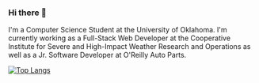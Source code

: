 ### Hi there 👋
I'm a Computer Science Student at the University of Oklahoma. I'm currently working as a Full-Stack Web Developer at the Cooperative Institute for Severe and High-Impact Weather Research and Operations as well as a Jr. Software Developer at O'Reilly Auto Parts.

[![Top Langs](https://github-readme-stats-git-masterrstaa-rickstaa.vercel.app/api/top-langs/?username=proesslet)](https://github.com/anuraghazra/github-readme-stats)

<!--
**proesslet/proesslet** is a ✨ _special_ ✨ repository because its `README.md` (this file) appears on your GitHub profile.

Here are some ideas to get you started:

- 🔭 I’m currently working on ...
- 🌱 I’m currently learning ...
- 👯 I’m looking to collaborate on ...
- 🤔 I’m looking for help with ...
- 💬 Ask me about ...
- 📫 How to reach me: ...
- 😄 Pronouns: ...
- ⚡ Fun fact: ...
-->
